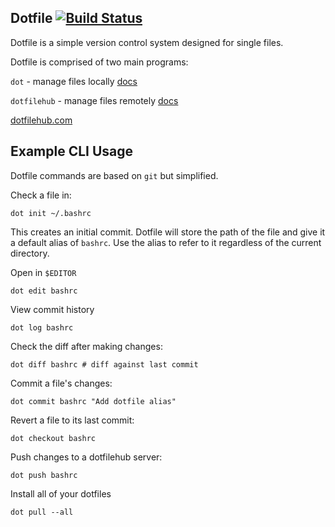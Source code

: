 ## Dotfile [![Build Status](https://travis-ci.org/knoebber/dotfile.svg?branch=master)](https://travis-ci.org/knoebber/dotfile)

Dotfile is a simple version control system designed for single files.

Dotfile is comprised of two main programs:

`dot` - manage files locally
[docs](docs/cli.org)

`dotfilehub` - manage files remotely
[docs](docs/web.org)

[dotfilehub.com](https://dotfilehub.com)

## Example CLI Usage
Dotfile commands are based on `git` but simplified.

Check a file in:

```
dot init ~/.bashrc
```

This creates an initial commit. Dotfile will store the path of the file and
give it a default alias of `bashrc`. Use the alias to refer to it regardless of the current directory.

Open in `$EDITOR`

```
dot edit bashrc
```

View commit history

```
dot log bashrc
```

Check the diff after making changes:

```
dot diff bashrc # diff against last commit

```

Commit a file's changes:

```
dot commit bashrc "Add dotfile alias"
```

Revert a file to its last commit:

```
dot checkout bashrc

```

Push changes to a dotfilehub server:

```
dot push bashrc
```

Install all of your dotfiles

```
dot pull --all
```